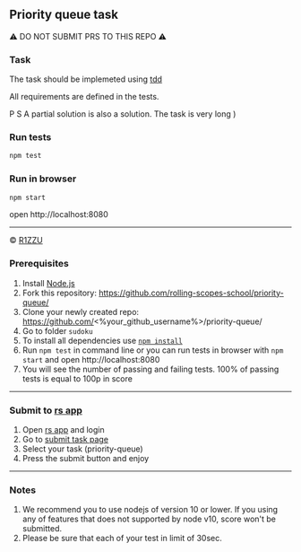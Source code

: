 ## Priority queue task

:warning: DO NOT SUBMIT PRS TO THIS REPO :warning:

### Task

The task should be implemeted using [tdd](https://en.wikipedia.org/wiki/Test-driven_development) 

All requirements are defined in the tests.

P S A partial solution is also a solution. The task is very long )

### Run tests
```sh
npm test
```

### Run in browser
```sh
npm start
```

open http://localhost:8080

---

© [R1ZZU](https://github.com/R1ZZU)

### Prerequisites
1. Install [Node.js](https://nodejs.org/en/download/)   
2. Fork this repository: https://github.com/rolling-scopes-school/priority-queue/
3. Clone your newly created repo: https://github.com/<%your_github_username%>/priority-queue/  
4. Go to folder `sudoku`  
5. To install all dependencies use [`npm install`](https://docs.npmjs.com/cli/install)  
6. Run `npm test` in command line or you can run tests in browser with `npm start` and open http://localhost:8080
7. You will see the number of passing and failing tests. 100% of passing tests is equal to 100p in score  

---

### Submit to [rs app](https://app.rs.school)
1. Open [rs app](https://app.rs.school) and login
2. Go to [submit task page](https://app.rs.school/course/submit-task?course=rs-2019-q3)
3. Select your task (priority-queue)
4. Press the submit button and enjoy

---

### Notes
1. We recommend you to use nodejs of version 10 or lower. If you using any of features that does not supported by node v10, score won't be submitted.
2. Please be sure that each of your test in limit of 30sec.
